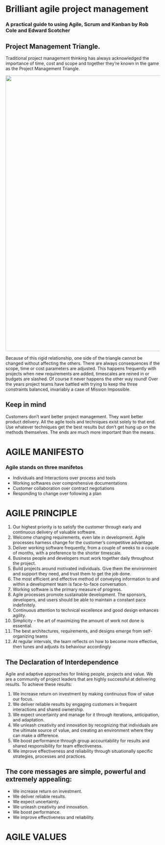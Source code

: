 # Brilliant agile project management
<h3>A practical guide to using Agile, Scrum and Kanban by Rob Cole and Edward Scotcher</h3>

## Project Management Triangle.
Traditional project management thinking has always
acknowledged the importance of time, cost and scope and together
they’re known in the game as the Project Management Triangle.

<img src= 'https://user-images.githubusercontent.com/61450446/124644783-ea27cb00-de92-11eb-9a4d-5bc645d8c9e5.png' width = '900'>

Because of this rigid relationship, one side of the triangle cannot
be changed without affecting the others. There are always
consequences if the scope, time or cost parameters are adjusted.
This happens frequently with projects when new requirements
are added, timescales are reined in or budgets are slashed.
Of course it never happens the other way round! Over the
years project teams have battled with trying to keep the three
constraints balanced, invariably a case of Mission Impossible.

## Keep in mind
Customers don’t want better project management. They want better
product delivery. All the agile tools and techniques exist solely to
that end. Use whatever techniques get the best results but don’t
get hung up on the methods themselves. The ends are much more
important than the means.

# AGILE MANIFESTO
<h3>Agile stands on three manifetos</h3>

* Individuals and Interactions over process and tools
* Working softwares over comprehensive documentations
* Customer collaboration over contract negotiations
* Responding to change over following a plan
# AGILE PRINCIPLE

1. Our highest priority is to satisfy the customer through early and continuous delivery of valuable software.
2. Welcome changing requirements, even late in development. Agile processes harness change for the customer’s competitive advantage.
3. Deliver working software frequently, from a couple of weeks to a couple of months, with a preference to the shorter timescale.
4. Business people and developers must work together daily throughout the project.
5. Build projects around motivated individuals. Give them the environment and support they need, and trust them to get the job done.
6. The most efficient and effective method of conveying information to and within a development team is face-to-face conversation.
7. Working software is the primary measure of progress.
8. Agile processes promote sustainable development. The sponsors, developers, and users should be able to maintain a constant pace indefinitely.
9. Continuous attention to technical excellence and good design enhances agility.
10. Simplicity – the art of maximizing the amount of work not done is essential.
11. The best architectures, requirements, and designs emerge from self-organizing teams
12. At regular intervals, the team reflects on how to become more effective, then tunes and adjusts its behaviour accordingly
   
## The Declaration of Interdependence   
Agile and adaptive approaches for linking people, projects and value.
We are a community of project leaders that are highly successful at delivering results. To achieve these results:

1. We increase return on investment by making continuous flow of value our focus.
2. We deliver reliable results by engaging customers in frequent
interactions and shared ownership.
3. We expect uncertainty and manage for it through iterations,
anticipation, and adaptation.
4. We unleash creativity and innovation by recognizing that
individuals are the ultimate source of value, and creating an
environment where they can make a difference.
5. We boost performance through group accountability for results
and shared responsibility for team effectiveness.
6. We improve effectiveness and reliability through situationally
specific strategies, processes and practices.

## The core messages are simple, powerful and extremely appealing:

* We increase return on investment.
* We deliver reliable results.
* We expect uncertainty.
* We unleash creativity and innovation.
* We boost performance.
* We improve effectiveness and reliability.

# AGILE VALUES

